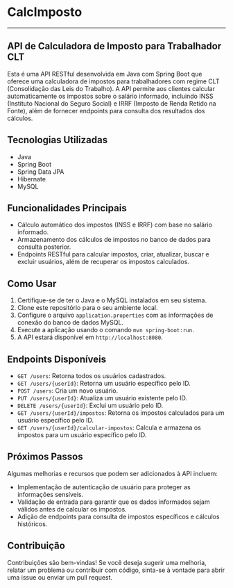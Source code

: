 # CalcImposto

---

## API de Calculadora de Imposto para Trabalhador CLT

Esta é uma API RESTful desenvolvida em Java com Spring Boot que oferece uma calculadora de impostos para trabalhadores com regime CLT (Consolidação das Leis do Trabalho). A API permite aos clientes calcular automaticamente os impostos sobre o salário informado, incluindo INSS (Instituto Nacional do Seguro Social) e IRRF (Imposto de Renda Retido na Fonte), além de fornecer endpoints para consulta dos resultados dos cálculos.

## Tecnologias Utilizadas

- Java
- Spring Boot
- Spring Data JPA
- Hibernate
- MySQL

## Funcionalidades Principais

- Cálculo automático dos impostos (INSS e IRRF) com base no salário informado.
- Armazenamento dos cálculos de impostos no banco de dados para consulta posterior.
- Endpoints RESTful para calcular impostos, criar, atualizar, buscar e excluir usuários, além de recuperar os impostos calculados.

## Como Usar

1. Certifique-se de ter o Java e o MySQL instalados em seu sistema.
2. Clone este repositório para o seu ambiente local.
3. Configure o arquivo `application.properties` com as informações de conexão do banco de dados MySQL.
4. Execute a aplicação usando o comando `mvn spring-boot:run`.
5. A API estará disponível em `http://localhost:8080`.

## Endpoints Disponíveis

- `GET /users`: Retorna todos os usuários cadastrados.
- `GET /users/{userId}`: Retorna um usuário específico pelo ID.
- `POST /users`: Cria um novo usuário.
- `PUT /users/{userId}`: Atualiza um usuário existente pelo ID.
- `DELETE /users/{userId}`: Exclui um usuário pelo ID.
- `GET /users/{userId}/impostos`: Retorna os impostos calculados para um usuário específico pelo ID.
- `GET /users/{userId}/calcular-impostos`: Calcula e armazena os impostos para um usuário específico pelo ID.

## Próximos Passos

Algumas melhorias e recursos que podem ser adicionados à API incluem:

- Implementação de autenticação de usuário para proteger as informações sensíveis.
- Validação de entrada para garantir que os dados informados sejam válidos antes de calcular os impostos.
- Adição de endpoints para consulta de impostos específicos e cálculos históricos.

## Contribuição

Contribuições são bem-vindas! Se você deseja sugerir uma melhoria, relatar um problema ou contribuir com código, sinta-se à vontade para abrir uma issue ou enviar um pull request.
